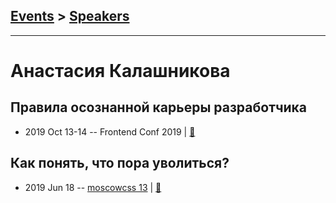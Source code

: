 ## [Events](../README.md) > [Speakers](../speakers.md)
---

# Анастасия Калашникова

## Правила осознанной карьеры разработчика
- 2019 Oct 13-14 -- Frontend Conf 2019  | [:notebook:](https://drive.google.com/file/d/10ePv1kgfOWk6wA_bZ-HjDpqTCvfknf59)  
## Как понять, что пора уволиться?
- 2019 Jun 18 -- [moscowcss 13](https://www.youtube.com/watch?v=_e5Rbl1i_js)  | [:notebook:](https://drive.google.com/file/d/16RB7uUNC4IYhUCpo2sZx9ElOAL9Hl3Vb/view)  
